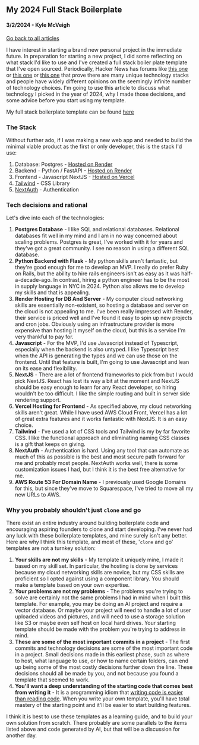 ## My 2024 Full Stack Boilerplate
#### 3/2/2024 - Kyle McVeigh
[Go back to all articles](../../)

I have interest in starting a brand new personal project in the immediate future. In preparation for starting a new project, I did some reflecting on what stack I'd like to use and I've created a full stack boiler plate template that I've open sourced. Periodically, Hacker News has forums like [this one](https://news.ycombinator.com/item?id=33046696) or [this one](https://news.ycombinator.com/item?id=38500705) or [this one](https://news.ycombinator.com/item?id=38361519) that prove there are many unique technology stacks and people have widely different opinions on the seemingly infinite number of technology choices. I'm going to use this article to discuss what technology I picked in the year of 2024, why I made those decisions, and some advice before you start using my template. 

My full stack boilerplate template can be found [here]()

### The Stack
Without further ado, if I was making a new web app and needed to build the minimal viable product as the first or only developer, this is the stack I'd use:
1. Database: Postgres - [Hosted on Render](https://docs.render.com/databases)
2. Backend - Python / FastAPI - [Hosted on Render](https://docs.render.com/web-services)
3. Frontend - Javascript NextJS - [Hosted on Vercel](https://vercel.com/docs/frameworks/nextjs)
4. [Tailwind](https://tailwindcss.com/) - CSS Library
5. [NextAuth](https://next-auth.js.org/) - Authentication 

### Tech decisions and rational
Let's dive into each of the technologies:
1. **Postgres Database** - I like SQL and relational databases. Relational databases fit well in my mind and I am in no way concerned about scaling problems. Postgres is great, I've worked with it for years and they've got a great community. I see no reason in using a different SQL database. 
2. **Python Backend with Flask** - My python skills aren't fantastic, but they're good enough for me to develop an MVP. I really do prefer Ruby on Rails, but the ability to hire rails engineers isn't as easy as it was half-a-decade-ago. In contrast, hiring a python engineer has to be the most in supply language in NYC in 2024. Python also allows me to develop my skills and that is appealing. 
3. **Render Hosting for DB And Server** - My computer cloud networking skills are essentially non-existent, so hosting a database and server on the cloud is not appealing to me. I've been really impressed with Render, their service is priced well and I've found it easy to spin up new projects and cron jobs. Obviously using an infrastructure provider is more expensive than hosting it myself on the cloud, but this is a service I'm very thankful to pay for. 
4. **Javascript** - For the MVP, I'd use Javascript instead of Typescript, especially when the backend is also untyped. I like Typescript best when the API is generating the types and we can use those on the frontend. Until that feature is built, I'm going to use Javascript and lean on its ease and flexibility.
5. **NextJS** - There are a lot of frontend frameworks to pick from but I would pick NextJS. React has lost its way a bit at the moment and NextJS should be easy enough to learn for any React developer, so hiring wouldn't be too difficult. I like the simple routing and built in server side rendering support.
6. **Vercel Hosting for Frontend** - As specified above, my cloud networking skills aren't great. While I have used AWS Cloud Front, Vercel has a lot of great extra features and it works fantastic with NextJS. It is an easy choice. 
7. **Tailwind** - I've used a lot of CSS tools and Tailwind is my by far favorite CSS. I like the functional approach and eliminating naming CSS classes is a gift that keeps on giving. 
8. **NextAuth** - Authentication is hard. Using any tool that can automate as much of this as possible is the best and most secure path forward for me and probably most people. NextAuth works well, there is some customization issues I had, but I think it is the best free alternative for me. 
9. **AWS Route 53 For Domain Name** - I previously used Google Domains for this, but since they've move to Squarespace, I've tried to move all my new URLs to AWS.

### Why you probably shouldn't just `clone` and go
There exist an entire industry around building boilerplate code and encouraging aspiring founders to clone and start developing. I've never had any luck with these boilerplate templates, and mine surely isn't any better. Here are why I think this template, and most of these, '`clone` and go' templates are not a turnkey solution: 
1. **Your skills are not my skills** - My template it uniquely mine, I made it based on my skill set. In particular, the hosting is done by services because my cloud networking skills are novice, but my CSS skills are proficient so I opted against using a component library. You should make a template based on your own expertise.
2. **Your problems are not my problems** - The problems you're trying to solve are certainly not the same problems I had in mind when I built this template. For example, you may be doing an AI project and require a vector database. Or maybe your project will need to handle a lot of user uploaded videos and pictures, and will need to use a storage solution like S3 or maybe even self host on local hard drives. Your starting template should be made with the problem you're trying to address in mind. 
3. **These are some of the most important commits in a project** - The first commits and technology decisions are some of the most important code in a project. Small decisions made in this earliest phase, such as where to host, what language to use, or how to name certain folders, can end up being some of the most costly decisions further down the line. These decisions should all be made by you, and not because you found a template that seemed to work. 
4. **You'll want a deep understanding of the starting code that comes best from writing it** - It is a programming idiom that [writing code is easier than reading code](https://jakeworth.com/its-harder-to-read-code-than-write-it/). When you write your own template, you'll have total mastery of the starting point and it'll be easier to start building features. 

I think it is best to use these templates as a learning guide, and to build your own solution from scratch. There probably are some parallels to the items listed above and code generated by AI, but that will be a discussion for another day. 
